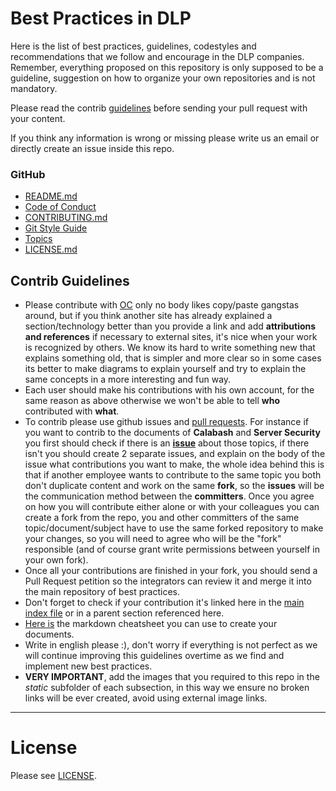 # Best Practices in DLP

Here is the list of best practices, guidelines, codestyles and recommendations that we follow and encourage in the DLP companies. Remember, everything proposed on this repository is only supposed to be a guideline, suggestion on how to organize your own repositories and is not mandatory. 

Please read the contrib [guidelines](#contrib-guidelines) before sending your pull request with your content.

If you think any information is wrong or missing please write us an email or directly create an issue inside this repo. 

### GitHub
* [README.md](readme/README.md)
* [Code of Conduct](codeOfConduct/README.md)
* [CONTRIBUTING.md](contributing/README.md)
* [Git Style Guide](gitStyleGuide/README.md)
* [Topics](topics/README.md)
* [LICENSE.md](license/README.md)

## Contrib Guidelines
* Please contribute with [OC](http://m.memegen.com/hyndzm.jpg) only no body likes copy/paste gangstas around, but if you think another site has already explained a section/technology better than you provide a link and add __attributions and references__ if necessary to external sites, it's nice when your work is recognized by others. We know its hard to write something new that explains something old, that is simpler and more clear so in some cases its better to make diagrams to explain yourself and try to explain the same concepts in a more interesting and fun way.
* Each user should make his contributions with his own account, for the same reason as above otherwise we won't be able to tell __who__ contributed with __what__.
* To contrib please use github issues and [pull requests](https://help.github.com/articles/using-pull-requests/). For instance if you want to contrib to the documents of __Calabash__ and __Server Security__ you first should check if there is an [__issue__](https://github.com/stone-payments/dlp-best-practices/issues) about those topics, if there isn't you should create 2 separate issues, and explain on the body of the issue what contributions you want to make, the whole idea behind this is that if another employee wants to contribute to the same topic you both don't duplicate content and work on the same __fork__, so the __issues__ will be the communication method between the __committers__. Once you agree on how you will contribute either alone or with your colleagues you can create a fork from the repo, you and other committers of the same topic/document/subject have to use the same forked repository to make your changes, so you will need to agree who will be the "fork" responsible (and of course grant write permissions between yourself in your own fork).
* Once all your contributions are finished in your fork, you should send a Pull Request petition so the integrators can review it and merge it into the main repository of best practices.
* Don't forget to check if your contribution it's linked here in the [main index file](README.md) or in a parent section referenced here.
* [Here is](https://github.com/adam-p/markdown-here/wiki/Markdown-Cheatsheet) the markdown cheatsheet you can use to create your documents.
* Write in english please :), don't worry if everything is not perfect as we will continue improving this guidelines overtime as we find and implement new best practices.
* __VERY IMPORTANT__, add the images that you required to this repo in the *static* subfolder of each subsection, in this way we ensure no broken links will be ever created, avoid using external image links.


---

# License

Please see [LICENSE](LICENSE).



